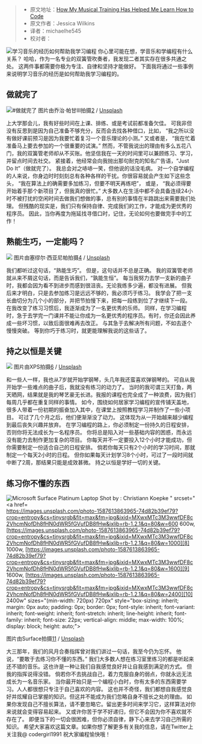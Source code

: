 > -   原文地址：[How My Musical Training Has Helped Me Learn How to Code](https://www.freecodecamp.org/news/how-my-musical-training-helped-me-learn-how-to-code/)
> -   原文作者：Jessica Wilkins
> -   译者：michaelhe545
> -   校对者：

![学习音乐的经历如何帮助我学习编程](https://images.unsplash.com/photo-1513883049090-d0b7439799bf?crop=entropy&cs=tinysrgb&fit=max&fm=jpg&ixid=MXwxMTc3M3wwfDF8c2VhcmNofDN8fHBpYW5vfGVufDB8fHw&ixlib=rb-1.2.1&q=80&w=2000)
你心里可能在想，学音乐和学编程有什么关系？
哈哈，作为一名专业的双簧管吹奏者，我发现二者其实存在很多共通之处。
这两件事都需要你极为专注、自律和坚持才能做好。
下面我将通过一些事例来说明学习音乐的经历是如何帮助我学习编程的。
## 做就完了
![#做就完了](https://images.unsplash.com/photo-1523309375637-b3f4f2347f2d?crop=entropy&cs=tinysrgb&fit=max&fm=jpg&ixid=MXwxMTc3M3wwfDF8c2VhcmNofDN8fG5pa2V8ZW58MHx8fA&ixlib=rb-1.2.1&q=80&w=2000)
图片由乔治·帕甘III拍摄[2]  /  [Unsplash][3]

上大学那会儿，我有好些时间在上课、排练、或是考试前都准备欠佳。
可我非但没有反思到是因为自己准备不够充分，反而会去找各种借口，比如，
“我之所以没有做好课前预习是因为我要忙着复习一个音乐理论的小测。”
又或者是，
“我在忙着准备马上要去参加的一个很重要的试演。”
然而，不管我说出的理由有多么五花八门，我的双簧管老师却从不买账。他坚信我在一天的时间里可以兼顾练习、学习，并留点时间去社交。
紧接着，他经常会向我抛出那句耐克的知名广告语，“Just Do It”（做就完了）。
我总会对之哧哧一笑，但他说的话没毛病。
对一个自学编程的人来说，你身边时时刻刻总有各种各样的干扰。你很容易就会产生如下这些念头，
“我在算法上的确需要多加练习，但要不明天再练吧”，
或是，
“我必须得要开始着手那个新项目了，但我真的很忙。”
大多数人在生活中都不会具备连续24小时不被打扰的空闲时间去做我们想做的事，总有别的事情在半路跳出来需要我们处理。
但残酷的现实是，我们只有保持自律、完成我们的工作，才能成为更优秀的程序员。
因此，当你再度为拖延找寻借口时，记住，无论如何也要做完手中的工作！
## 熟能生巧，一定能吗？
![](https://images.unsplash.com/photo-1551696785-927d4ac2d35b?crop=entropy&cs=tinysrgb&fit=max&fm=jpg&ixid=MXwxMTc3M3wwfDF8c2VhcmNofDJ8fG9yY2hlc3RyYXxlbnwwfHx8&ixlib=rb-1.2.1&q=80&w=2000)
图片由塞缪尔·西亚尼帕拍摄[4]  /  [Unsplash][5]

我们都听过这句话，“熟能生巧”。
但是，这句话并不总是正确。
我的双簧管老师就从来不屑这句话，而是告诉我们，“孰能生恒”。
每当我努力去学一支新的曲子时，我都会因为看不到进步而感到很沮丧。无论我练多少遍，都没有进展。
但我后来才明白，只是去参加练习是远远不够的，我必须巧于练习。
我学会了把一支长曲切分为几个小的部分，并把节拍慢下来，把每一段练到位了才继续下一段。
在我改变了练习习惯后，我逐渐成为了一名更优秀的乐师。
同样，在学习编程时，急于去学完一门课并不能让你成为一名更优秀的程序员。有时，你还会因此养成一些坏习惯，以致后面很难再去改正。
与其急于去解决所有问题，不如去逐个慢慢突破。
等到你巧于练习时，就更能理解我说的这些话了。
## 持之以恒是关键
![](https://images.unsplash.com/photo-1593642532400-2682810df593?crop=entropy&cs=tinysrgb&fit=max&fm=jpg&ixid=MXwxMTc3M3wwfDF8c2VhcmNofDI0fHxvZmZpY2V8ZW58MHx8fA&ixlib=rb-1.2.1&q=80&w=2000)
图片由XPS拍摄[6]  /  [Unsplash][7]

和一些人一样，我也从7岁就开始学钢琴，头几年我还蛮喜欢弹钢琴的。
可自从我开始学一些难点的曲子后，我就没有练习的动力了。
当时的我可谓三天打鱼，两天晒网，结果就是我的琴艺豪无长进。我报的课程也完全成了一种浪费，因为我们每周几乎都在重复同样的事情。
如今，围绕如何居家学习编程的宣传铺天盖地，很多人带着一份初期的振奋加入其中，在课堂上按照教程学习并制作了一些小项目。
可过了几个月之后，他们便渐渐没了动力。
这体现为从一开始越来越少编程到最后丧失兴趣并放弃。
在学习编程的路上，你必须制定一份持久的日程安排，否则你将无法成长为一名程序员。
你将总是陷入对一些基础内容的困惑，而永远没有能力去制作更加复杂的项目。
你每天并不一定要投入12个小时才能成功，但你需要制定一份适合自己的日程安排。
倘若你每天只有2个小时的学习时间，那就制定一个每天2小时的日程。
但你如果每天计划学习8个小时，可过了一段时间就中断了2周，那结果只能是成效甚微。
持之以恒是学好一切的关键。
## 练习你不懂的东西
![Microsoft Surface Platinum Laptop <p>Shot by : Christiann Koepke " srcset="<a href=](https://images.unsplash.com/photo-1587613863965-74d82b39ef79?crop=entropy&cs=tinysrgb&fit=max&fm=jpg&ixid=MXwxMTc3M3wwfDF8c2VhcmNofDh8fHN0dWR5fGVufDB8fHw&ixlib=rb-1.2.1&q=80&w=2000)https://images.unsplash.com/photo-1587613863965-74d82b39ef79?crop=entropy&cs=tinysrgb&fit=max&fm=jpg&ixid=MXwxMTc3M3wwfDF8c2VhcmNofDh8fHN0dWR5fGVufDB8fHw&ixlib=rb-1.2.1&q=80&w=600 600w, [https://images.unsplash.com/photo-1587613863965-74d82b39ef79?crop=entropy&cs=tinysrgb&fit=max&fm=jpg&ixid=MXwxMTc3M3wwfDF8c2VhcmNofDh8fHN0dWR5fGVufDB8fHw&ixlib=rb-1.2.1&q=80&w=1000][8] 1000w, [https://images.unsplash.com/photo-1587613863965-74d82b39ef79?crop=entropy&cs=tinysrgb&fit=max&fm=jpg&ixid=MXwxMTc3M3wwfDF8c2VhcmNofDh8fHN0dWR5fGVufDB8fHw&ixlib=rb-1.2.1&q=80&w=1600][9] 1600w, [https://images.unsplash.com/photo-1587613863965-74d82b39ef79?crop=entropy&cs=tinysrgb&fit=max&fm=jpg&ixid=MXwxMTc3M3wwfDF8c2VhcmNofDh8fHN0dWR5fGVufDB8fHw&ixlib=rb-1.2.1&q=80&w=2400][10] 2400w" sizes="(min-width: 720px) 720px" style="box-sizing: inherit; margin: 0px auto; padding: 0px; border: 0px; font-style: inherit; font-variant: inherit; font-weight: inherit; font-stretch: inherit; line-height: inherit; font-family: inherit; font-size: 22px; vertical-align: middle; max-width: 100%; display: block; height: auto;">

图片由Surface拍摄[11]  /  [Unsplash][12]

大三那年，我们的风月合奏指挥曾对我们讲过一句话，我至今仍为忘怀。
他说，“要敢于去练习你不懂的东西。”
我们大多数人想在练习室里练习的都是听起来还不错的音乐。这也许是一种让我们自我感觉良好并让自我感到满足的方式。
但我的指挥说得没错。
倘若你不去挑战自己，着力克服自身的弱点，你就永远无法成长为一名音乐家。
当你最开始只是一个编程小白时，你有太多的东西需要学习。人人都很想只专注于自己喜欢的内容。
这也并不奇怪，我们都想自我感觉良好并炫耀自已掌握的知识。但这并不能成为我们忽略自身不擅长之处的理由。
如果你发现自己不擅长算法，请不要忽略它。留出更多时间来学习它，这样算法对你来说就会变得容易起来。
又或许你苦于学不好递归，但它不会因为你不喜欢就不存在了。
即便当下的一切会很困难，但你必须自律，静下心来去学习自己所需的知识。
希望大家喜欢这篇文章。如果你想了解更多有关我的信息，请在Twitter上关注我@ codergirl1991
祝大家编程愉快哦！

[1]: https://en.wikipedia.org/wiki/Oboe

[2]: https://unsplash.com/@gpthree?utm_source=ghost&utm_medium=referral&utm_campaign=api-credit

[3]: https://unsplash.com/?utm_source=ghost&utm_medium=referral&utm_campaign=api-credit

[4]: https://unsplash.com/@samthewam24?utm_source=ghost&utm_medium=referral&utm_campaign=api-credit

[5]: https://unsplash.com/?utm_source=ghost&utm_medium=referral&utm_campaign=api-credit

[6]: https://unsplash.com/@xps?utm_source=ghost&utm_medium=referral&utm_campaign=api-credit

[7]: https://unsplash.com/?utm_source=ghost&utm_medium=referral&utm_campaign=api-credit

[8]: https://images.unsplash.com/photo-1587613863965-74d82b39ef79?crop=entropy&cs=tinysrgb&fit=max&fm=jpg&ixid=MXwxMTc3M3wwfDF8c2VhcmNofDh8fHN0dWR5fGVufDB8fHw&ixlib=rb-1.2.1&q=80&w=1000

[9]: https://images.unsplash.com/photo-1587613863965-74d82b39ef79?crop=entropy&cs=tinysrgb&fit=max&fm=jpg&ixid=MXwxMTc3M3wwfDF8c2VhcmNofDh8fHN0dWR5fGVufDB8fHw&ixlib=rb-1.2.1&q=80&w=1600

[10]: https://images.unsplash.com/photo-1587613863965-74d82b39ef79?crop=entropy&cs=tinysrgb&fit=max&fm=jpg&ixid=MXwxMTc3M3wwfDF8c2VhcmNofDh8fHN0dWR5fGVufDB8fHw&ixlib=rb-1.2.1&q=80&w=2400

[11]: https://unsplash.com/@surface?utm_source=ghost&utm_medium=referral&utm_campaign=api-credit

[12]: https://unsplash.com/?utm_source=ghost&utm_medium=referral&utm_campaign=api-credit
